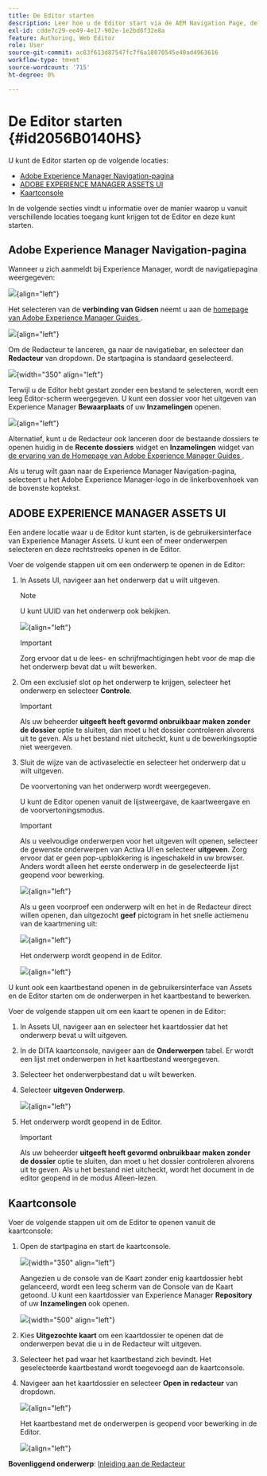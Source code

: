 ```yaml
---
title: De Editor starten
description: Leer hoe u de Editor start via de AEM Navigation Page, de gebruikersinterface van AEM Assets en de kaartconsole in Adobe Experience Manager Guides.
exl-id: cdde7c29-ee49-4e17-902e-1e2bd6f32e8a
feature: Authoring, Web Editor
role: User
source-git-commit: ac83f613d87547fc7f6a18070545e40ad4963616
workflow-type: tm+mt
source-wordcount: '715'
ht-degree: 0%

---
```


# De Editor starten {#id2056B0140HS}

U kunt de Editor starten op de volgende locaties:

- [Adobe Experience Manager Navigation-pagina](#adobe-experience-manager-navigation-page)
- [ADOBE EXPERIENCE MANAGER ASSETS UI](#adobe-experience-manager-assets-ui)
- [Kaartconsole](#map-console)

In de volgende secties vindt u informatie over de manier waarop u vanuit verschillende locaties toegang kunt krijgen tot de Editor en deze kunt starten.

## Adobe Experience Manager Navigation-pagina

Wanneer u zich aanmeldt bij Experience Manager, wordt de navigatiepagina weergegeven:

![](images/web-editor-from-navigation-page.png){align="left"}

Het selecteren van de **verbinding van Gidsen** neemt u aan de [ homepage van Adobe Experience Manager Guides ](./intro-home-page.md).

![](images/aem-home-page.png){align="left"}

Om de Redacteur te lanceren, ga naar de navigatiebar, en selecteer dan **Redacteur** van dropdown. De startpagina is standaard geselecteerd.

![](images/editor-home-page-dropdown.png){width="350" align="left"}

Terwijl u de Editor hebt gestart zonder een bestand te selecteren, wordt een leeg Editor-scherm weergegeven. U kunt een dossier voor het uitgeven van Experience Manager **Bewaarplaats** of uw **Inzamelingen** openen.

![](images/web-editor-launch-page.png){align="left"}

Alternatief, kunt u de Redacteur ook lanceren door de bestaande dossiers te openen huidig in de **Recente dossiers** widget en **Inzamelingen** widget van [ de ervaring van de Homepage van Adobe Experience Manager Guides ](./intro-home-page.md).


Als u terug wilt gaan naar de Experience Manager Navigation-pagina, selecteert u het Adobe Experience Manager-logo in de linkerbovenhoek van de bovenste koptekst.


## ADOBE EXPERIENCE MANAGER ASSETS UI

Een andere locatie waar u de Editor kunt starten, is de gebruikersinterface van Experience Manager Assets. U kunt een of meer onderwerpen selecteren en deze rechtstreeks openen in de Editor.

Voer de volgende stappen uit om een onderwerp te openen in de Editor:

1. In Assets UI, navigeer aan het onderwerp dat u wilt uitgeven.

   >[!NOTE]
   >
   > U kunt UUID van het onderwerp ook bekijken.

   ![](images/assets_ui_with_uuid_cs.png){align="left"}

   >[!IMPORTANT]
   >
   > Zorg ervoor dat u de lees- en schrijfmachtigingen hebt voor de map die het onderwerp bevat dat u wilt bewerken.

1. Om een exclusief slot op het onderwerp te krijgen, selecteer het onderwerp en selecteer **Controle**.

   >[!IMPORTANT]
   >
   > Als uw beheerder **uitgeeft heeft gevormd onbruikbaar maken zonder de dossier** optie te sluiten, dan moet u het dossier controleren alvorens uit te geven. Als u het bestand niet uitcheckt, kunt u de bewerkingsoptie niet weergeven.

1. Sluit de wijze van de activaselectie en selecteer het onderwerp dat u wilt uitgeven.

   De voorvertoning van het onderwerp wordt weergegeven.

   U kunt de Editor openen vanuit de lijstweergave, de kaartweergave en de voorvertoningsmodus.

   >[!IMPORTANT]
   >
   > Als u veelvoudige onderwerpen voor het uitgeven wilt openen, selecteer de gewenste onderwerpen van Activa UI en selecteer **uitgeven**. Zorg ervoor dat er geen pop-upblokkering is ingeschakeld in uw browser. Anders wordt alleen het eerste onderwerp in de geselecteerde lijst geopend voor bewerking.

   ![](images/edit-from-preview_cs.png){align="left"}

   Als u geen voorproef een onderwerp wilt en het in de Redacteur direct willen openen, dan uitgezocht **geef** pictogram in het snelle actiemenu van de kaartmening uit:

   ![](images/edit-topic-from-quick-action_cs.png){align="left"}

   Het onderwerp wordt geopend in de Editor.

   ![](images/edit-mode.png){align="left"}

U kunt ook een kaartbestand openen in de gebruikersinterface van Assets en de Editor starten om de onderwerpen in het kaartbestand te bewerken.

Voer de volgende stappen uit om een kaart te openen in de Editor:

1. In Assets UI, navigeer aan en selecteer het kaartdossier dat het onderwerp bevat u wilt uitgeven.
1. In de DITA kaartconsole, navigeer aan de **Onderwerpen** tabel. Er wordt een lijst met onderwerpen in het kaartbestand weergegeven.
1. Selecteer het onderwerpbestand dat u wilt bewerken.
1. Selecteer **uitgeven Onderwerp**.

   ![](images/edit-topics-map-console_cs.png){align="left"}

1. Het onderwerp wordt geopend in de Editor.

   >[!IMPORTANT]
   >
   > Als uw beheerder **uitgeeft heeft gevormd onbruikbaar maken zonder de dossier** optie te sluiten, dan moet u het dossier controleren alvorens uit te geven. Als u het bestand niet uitcheckt, wordt het document in de editor geopend in de modus Alleen-lezen.

## Kaartconsole

Voer de volgende stappen uit om de Editor te openen vanuit de kaartconsole:

1. Open de startpagina en start de kaartconsole.

   ![](images/editor-map-console-dropdown.png){width="350" align="left"}

   Aangezien u de console van de Kaart zonder enig kaartdossier hebt gelanceerd, wordt een leeg scherm van de Console van de Kaart getoond. U kunt een kaartdossier van Experience Manager **Repository** of uw **Inzamelingen** ook openen.

   ![](images/launch-map-console.png){width="500" align="left"}

1. Kies **Uitgezochte kaart** om een kaartdossier te openen dat de onderwerpen bevat die u in de Redacteur wilt uitgeven.
1. Selecteer het pad waar het kaartbestand zich bevindt. Het geselecteerde kaartbestand wordt toegevoegd aan de kaartconsole.
1. Navigeer aan het kaartdossier en selecteer **Open in redacteur** van dropdown.

   ![](images/map-console-open-in-editor.png){align="left"}

   Het kaartbestand met de onderwerpen is geopend voor bewerking in de Editor.

   ![](images/map-console-edit-topics.png){align="left"}






**Bovenliggend onderwerp**: [ Inleiding aan de Redacteur ](web-editor.md)
